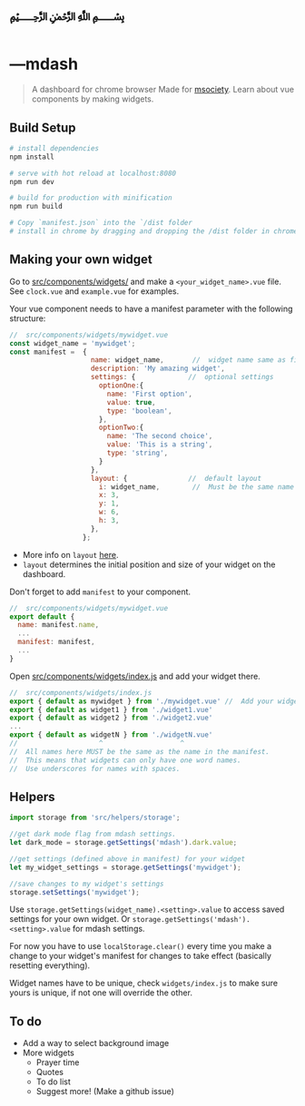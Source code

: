 # ﷽

# —mdash

> A dashboard for chrome browser
> Made for [msociety](https://github.com/SGTinkers). Learn about vue components by making widgets.
## Build Setup

``` bash
# install dependencies
npm install

# serve with hot reload at localhost:8080
npm run dev

# build for production with minification
npm run build

# Copy `manifest.json` into the `/dist folder
# install in chrome by dragging and dropping the /dist folder in chrome://extensions
```
## Making your own widget
Go to [src/components/widgets/](src/components/widgets/) and make a `<your_widget_name>.vue` file. See `clock.vue` and `example.vue` for examples.

Your vue component needs to have a manifest parameter with the following structure:
```javascript
//  src/components/widgets/mywidget.vue
const widget_name = 'mywidget';
const manifest =  {
                    name: widget_name,       //  widget name same as file name
                    description: 'My amazing widget',
                    settings: {             //  optional settings
                      optionOne:{
                        name: 'First option',
                        value: true,
                        type: 'boolean',
                      },
                      optionTwo:{
                        name: 'The second choice',
                        value: 'This is a string',
                        type: 'string',
                      }
                    },
                    layout: {               //  default layout
                      i: widget_name,        //  Must be the same name as above
                      x: 3,
                      y: 1,
                      w: 6,
                      h: 3,
                    },
                  };
```
+ More info on `layout` [here](https://github.com/jbaysolutions/vue-grid-layout#griditem).
+ `layout` determines the initial position and size of your widget on the dashboard.

Don't forget to add `manifest` to your component.
```javascript
//  src/components/widgets/mywidget.vue
export default {
  name: manifest.name,
  ...
  manifest: manifest,
  ...
}
```

Open [src/components/widgets/index.js](src/components/widgets/index.js) and add your widget there.
```javascript
//  src/components/widgets/index.js
export { default as mywidget } from './mywidget.vue' //  Add your widget here.
export { default as widget1 } from './widget1.vue'
export { default as widget2 } from './widget2.vue'
...
export { default as widgetN } from './widgetN.vue'
//                    ^                   ^
//  All names here MUST be the same as the name in the manifest.
//  This means that widgets can only have one word names.
//  Use underscores for names with spaces.
```

## Helpers

```javascript
import storage from 'src/helpers/storage';

//get dark mode flag from mdash settings.
let dark_mode = storage.getSettings('mdash').dark.value;

//get settings (defined above in manifest) for your widget
let my_widget_settings = storage.getSettings('mywidget');

//save changes to my widget's settings
storage.setSettings('mywidget');
```
Use `storage.getSettings(widget_name).<setting>.value` to access saved settings for your own widget. 
Or `storage.getSettings('mdash').<setting>.value` for mdash settings.

For now you have to use `localStorage.clear()` every time you make a change to your widget's manifest for changes to take effect (basically resetting everything).

Widget names have to be unique, check `widgets/index.js` to make sure yours is unique, if not one will override the other.

## To do
- Add a way to select background image
- More widgets
    - Prayer time
    - Quotes
    - To do list
    - Suggest more! (Make a github issue)
